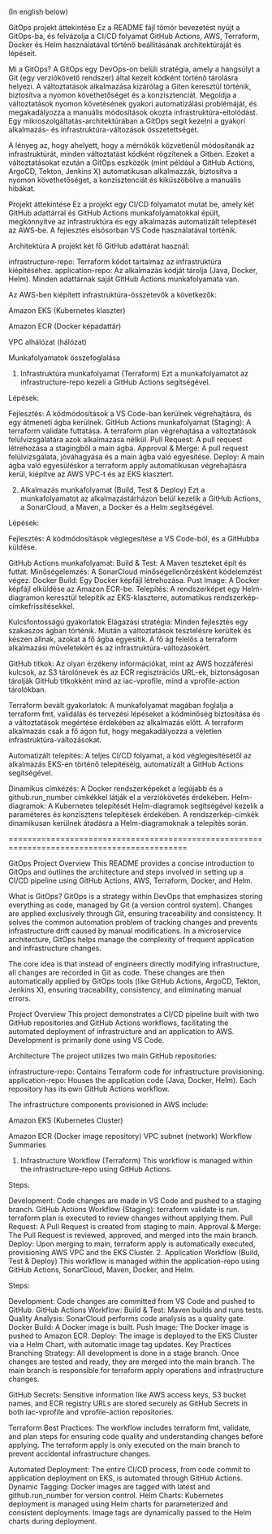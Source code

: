 (In english below)

GitOps projekt áttekintése
Ez a README fájl tömör bevezetést nyújt a GitOps-ba, és felvázolja a CI/CD folyamat GitHub Actions, AWS, Terraform, Docker és Helm használatával történő beállításának architektúráját és lépéseit.

Mi a GitOps?
A GitOps egy DevOps-on belüli stratégia, amely a hangsúlyt a Git (egy verziókövető rendszer) által kezelt kódként történő tárolásra helyezi. A változtatások alkalmazása kizárólag a Giten keresztül történik, biztosítva a nyomon követhetőséget és a konzisztenciát. Megoldja a változtatások nyomon követésének gyakori automatizálási problémáját, és megakadályozza a manuális módosítások okozta infrastruktúra-eltolódást. Egy mikroszolgáltatás-architektúrában a GitOps segít kezelni a gyakori alkalmazás- és infrastruktúra-változások összetettségét.

A lényeg az, hogy ahelyett, hogy a mérnökök közvetlenül módosítanák az infrastruktúrát, minden változtatást kódként rögzítenek a Gitben. Ezeket a változtatásokat ezután a GitOps eszközök (mint például a GitHub Actions, ArgoCD, Tekton, Jenkins X) automatikusan alkalmazzák, biztosítva a nyomon követhetőséget, a konzisztenciát és kiküszöbölve a manuális hibákat.

Projekt áttekintése
Ez a projekt egy CI/CD folyamatot mutat be, amely két GitHub adattárral és GitHub Actions munkafolyamatokkal épült, megkönnyítve az infrastruktúra és egy alkalmazás automatizált telepítését az AWS-be. A fejlesztés elsősorban VS Code használatával történik.

Architektúra
A projekt két fő GitHub adattárat használ:

infrastructure-repo: Terraform kódot tartalmaz az infrastruktúra kiépítéséhez.
application-repo: Az alkalmazás kódját tárolja (Java, Docker, Helm).
Minden adattárnak saját GitHub Actions munkafolyamata van.

Az AWS-ben kiépített infrastruktúra-összetevők a következők:

Amazon EKS (Kubernetes klaszter)

Amazon ECR (Docker képadattár)

VPC alhálózat (hálózat)

Munkafolyamatok összefoglalása
1. Infrastruktúra munkafolyamat (Terraform)
Ezt a munkafolyamatot az infrastructure-repo kezeli a GitHub Actions segítségével.

Lépések:

Fejlesztés: A kódmódosítások a VS Code-ban kerülnek végrehajtásra, és egy átmeneti ágba kerülnek. GitHub Actions munkafolyamat (Staging):
A terraform validate futtatása.
A terraform plan végrehajtása a változtatások felülvizsgálatára azok alkalmazása nélkül.
Pull Request: A pull request létrehozása a stagingből a main ágba.
Approval & Merge: A pull request felülvizsgálata, jóváhagyása és a main ágba való egyesítése.
Deploy: A main ágba való egyesüléskor a terraform apply automatikusan végrehajtásra kerül, kiépítve az AWS VPC-t és az EKS klasztert.

2. Alkalmazás munkafolyamat (Build, Test & Deploy)
Ezt a munkafolyamatot az alkalmazástárházon belül kezelik a GitHub Actions, a SonarCloud, a Maven, a Docker és a Helm segítségével.

Lépések:

Fejlesztés: A kódmódosítások véglegesítése a VS Code-ból, és a GitHubba küldése.

GitHub Actions munkafolyamat:
Build & Test: A Maven teszteket épít és futtat.
Minőségelemzés: A SonarCloud minőségellenőrzésként kódelemzést végez.
Docker Build: Egy Docker képfájl létrehozása.
Pust Image: A Docker képfájl elküldése az Amazon ECR-be.
Telepítés: A rendszerképet egy Helm-diagramon keresztül telepítik az EKS-klaszterre, automatikus rendszerkép-címkefrissítésekkel.

Kulcsfontosságú gyakorlatok
Elágazási stratégia: Minden fejlesztés egy szakaszos ágban történik. Miután a változtatások tesztelésre kerültek és készen állnak, azokat a fő ágba egyesítik. A fő ág felelős a terraform alkalmazási műveletekért és az infrastruktúra-változásokért.

GitHub titkok: Az olyan érzékeny információkat, mint az AWS hozzáférési kulcsok, az S3 tárolónevek és az ECR regisztrációs URL-ek, biztonságosan tárolják GitHub titkokként mind az iac-vprofile, mind a vprofile-action tárolókban.

Terraform bevált gyakorlatok: A munkafolyamat magában foglalja a terraform fmt, validálás és tervezési lépéseket a kódminőség biztosítása és a változtatások megértése érdekében az alkalmazás előtt. A terraform alkalmazás csak a fő ágon fut, hogy megakadályozza a véletlen infrastruktúra-változásokat.

Automatizált telepítés: A teljes CI/CD folyamat, a kód véglegesítésétől az alkalmazás EKS-en történő telepítéséig, automatizált a GitHub Actions segítségével.

Dinamikus címkézés: A Docker rendszerképeket a legújabb és a github.run_number címkékkel látják el a verziókövetés érdekében. Helm-diagramok: A Kubernetes telepítését Helm-diagramok segítségével kezelik a paraméteres és konzisztens telepítések érdekében. A rendszerkép-címkék dinamikusan kerülnek átadásra a Helm-diagramoknak a telepítés során.

============================================================================================

GitOps Project Overview
This README provides a concise introduction to GitOps and outlines the architecture and steps involved in setting up a CI/CD pipeline using GitHub Actions, AWS, Terraform, Docker, and Helm.

What is GitOps?
GitOps is a strategy within DevOps that emphasizes storing everything as code, managed by Git (a version control system). Changes are applied exclusively through Git, ensuring traceability and consistency. It solves the common automation problem of tracking changes and prevents infrastructure drift caused by manual modifications. In a microservice architecture, GitOps helps manage the complexity of frequent application and infrastructure changes.

The core idea is that instead of engineers directly modifying infrastructure, all changes are recorded in Git as code. These changes are then automatically applied by GitOps tools (like GitHub Actions, ArgoCD, Tekton, Jenkins X), ensuring traceability, consistency, and eliminating manual errors.

Project Overview
This project demonstrates a CI/CD pipeline built with two GitHub repositories and GitHub Actions workflows, facilitating the automated deployment of infrastructure and an application to AWS. Development is primarily done using VS Code.

Architecture
The project utilizes two main GitHub repositories:

infrastructure-repo: Contains Terraform code for infrastructure provisioning.
application-repo: Houses the application code (Java, Docker, Helm).
Each repository has its own GitHub Actions workflow.

The infrastructure components provisioned in AWS include:

Amazon EKS (Kubernetes Cluster) 

Amazon ECR (Docker image repository) 
VPC subnet (network) 
Workflow Summaries
1. Infrastructure Workflow (Terraform)
This workflow is managed within the infrastructure-repo using GitHub Actions.

Steps:

Development: Code changes are made in VS Code and pushed to a staging branch.
GitHub Actions Workflow (Staging):
terraform validate is run.
terraform plan is executed to review changes without applying them.
Pull Request: A Pull Request is created from staging to main.
Approval & Merge: The Pull Request is reviewed, approved, and merged into the main branch.
Deploy: Upon merging to main, terraform apply is automatically executed, provisioning AWS VPC and the EKS Cluster.
2. Application Workflow (Build, Test & Deploy)
This workflow is managed within the application-repo using GitHub Actions, SonarCloud, Maven, Docker, and Helm.

Steps:

Development: Code changes are committed from VS Code and pushed to GitHub.
GitHub Actions Workflow:
Build & Test: Maven builds and runs tests.
Quality Analysis: SonarCloud performs code analysis as a quality gate.
Docker Build: A Docker image is built.
Push Image: The Docker image is pushed to Amazon ECR.
Deploy: The image is deployed to the EKS Cluster via a Helm Chart, with automatic image tag updates.
Key Practices
Branching Strategy: All development is done in a stage branch. Once changes are tested and ready, they are merged into the main branch. The main branch is responsible for terraform apply operations and infrastructure changes.

GitHub Secrets: Sensitive information like AWS access keys, S3 bucket names, and ECR registry URLs are stored securely as GitHub Secrets in both iac-vprofile and vprofile-action repositories.

Terraform Best Practices: The workflow includes terraform fmt, validate, and plan steps for ensuring code quality and understanding changes before applying. The terraform apply is only executed on the main branch to prevent accidental infrastructure changes.

Automated Deployment: The entire CI/CD process, from code commit to application deployment on EKS, is automated through GitHub Actions.
Dynamic Tagging: Docker images are tagged with latest and github.run_number for version control.
Helm Charts: Kubernetes deployment is managed using Helm charts for parameterized and consistent deployments. Image tags are dynamically passed to the Helm charts during deployment.
